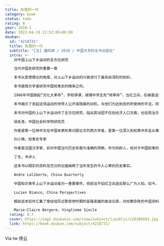 ```yaml
---
title: 失落的一代
category: book
status: todo
rating: 0
year: 2010-1
date: 2022-04-19 22:52:05+08:00
douban:
  id: "4218731"
  title: 失落的一代
  subtitle: "[法] 潘鸣啸 / 2010 / 中国大百科全书出版社"
  intro: >-
    对中国上山下乡运动的全方位研究

    当代中国史研究的重要一章

    本书从思想理论的角度，对上山下乡运动的兴衰进行了最系统深刻的剖析。

    本书是西方学者研究中国知青史的精审之作。

    1966年中国掀起“文化大革命”，学校停课，城镇中学生先“闹革命”，当红卫兵，后被遣送到农村去。据统计，1968至1980年间的下乡人数，大约有一千七百万。这场有组织的大规模人口迁移，是一场彻底的政治运动，名为“上山下乡运动”，在世界或在中国来看，都是史无前例的。这场运动对整整这一代城镇青年产生了深远的影响。不仅打乱了他们的生活秩序，使他们失去了受教育的机会，而且影响他们的家庭，以及整个城市社会，甚至农村社会。这整一代人可以被称作“失落的一代”。

    本书揭示了发起这场运动的领导人公开或隐蔽的动机，与他们为达到目的所使用的手法，同时分析了他们的这些决定在整个社会上所引致的后果。本书也探讨了下乡运动进行了二十多年（包括“文化大革命”前小规模的运动），为何会在1980年突然寿终正寝，并且研究了这场运动在中国社会、政治及经济上留下了什么印记，以及它在中国当代历史上应该占一个什么位置。

    本书对中国的上山下乡运动作了全方位研究，指出其动因不仅在经济人口方面，也在政治方面，论述之广泛，分析之深入，构成了当代中国史研究重要的一章。

    徐友渔，中国社会科学院研究员

    作者是第一位用中文在中国发表知青问题论文的西方学者，是第一位深入到知青中并且从事知青研究的西方学者，同时还是唯一一位几十年如一日始终以研究知青问题为己任的西方学者。

    刘小萌，知青史专家

    作者是法国汉学家，却对中国当代历史有极为准确的洞察。作为同龄人，他对于中国知青的命运既有深切的同情理解，又有立足国际视角的冷静分析。我也是当年的知青，对此书颇为认同和喜爱。

    丁东，书评人

    这本书以翔实的资料及充分的论据阐释了当年发生的令人心寒的历史事实。

    Andre Laliberte, China Quarterly

    中国知识青年上山下乡运动虽为一重要事件，但却远不如红卫兵造反那么广为人知。如今，潘鸣啸终于为我们完成了一本含有确凿证据的学术论着。

    Lucien Bianco, China Perspectives

    眼前这本巨作汇集了曾经经历过那悲惨时期的各路英雄的面谈记录，对纷繁杂陈的中国资料抽丝剥茧寻根究底，经过长期酝酿，最终给我们清晰地勾画出“文化大革命”的一个不可忽略的重要侧面。

    Marie-Claire Bergere, Vingtieme Siecle
  rating: 8.7
  cover: https://img2.doubanio.com/view/subject/l/public/s28386883.jpg
  link: https://book.douban.com/subject/4218731/
---
```


Via tw 停云
